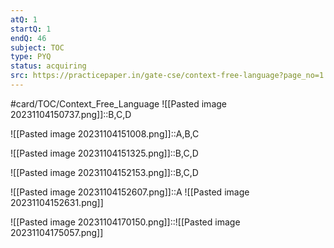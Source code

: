 ```yaml
---
atQ: 1
startQ: 1
endQ: 46
subject: TOC
type: PYQ
status: acquiring
src: https://practicepaper.in/gate-cse/context-free-language?page_no=1
---
```

#card/TOC/Context_Free_Language
![[Pasted image 20231104150737.png]]::B,C,D 

![[Pasted image 20231104151008.png]]::A,B,C

![[Pasted image 20231104151325.png]]::B,C,D

![[Pasted image 20231104152153.png]]::B,C,D

![[Pasted image 20231104152607.png]]::A ![[Pasted image 20231104152631.png]]

![[Pasted image 20231104170150.png]]::![[Pasted image 20231104175057.png]]

